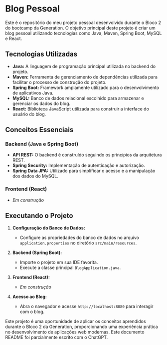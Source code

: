 # Blog Pessoal

Este é o repositório do meu projeto pessoal desenvolvido durante o Bloco 2 do bootcamp da Generation. O objetivo principal deste projeto é criar um blog pessoal utilizando tecnologias como Java, Maven, Spring Boot, MySQL e React.

## Tecnologias Utilizadas

- **Java:** A linguagem de programação principal utilizada no backend do projeto.
- **Maven:** Ferramenta de gerenciamento de dependências utilizada para facilitar o processo de construção do projeto.
- **Spring Boot:** Framework amplamente utilizado para o desenvolvimento de aplicativos Java.
- **MySQL:** Banco de dados relacional escolhido para armazenar e gerenciar os dados do blog.
- **React:** Biblioteca JavaScript utilizada para construir a interface do usuário do blog.

## Conceitos Essenciais

### Backend (Java e Spring Boot)

- **API REST:** O backend é construído seguindo os princípios da arquitetura REST.
- **Spring Security:** Implementação de autenticação e autorização.
- **Spring Data JPA:** Utilizado para simplificar o acesso e a manipulação dos dados do MySQL.

### Frontend (React)

- _Em construção_
  
## Executando o Projeto

1. **Configuração do Banco de Dados:**
   - Configure as propriedades do banco de dados no arquivo `application.properties` no diretório `src/main/resources`.

2. **Backend (Spring Boot):**
   - Importe o projeto em sua IDE favorita.
   - Execute a classe principal `BlogApplication.java`.

3. **Frontend (React):**
   - _Em construção_

4. **Acesso ao Blog:**
   - Abra o navegador e acesse `http://localhost:8080` para interagir com o blog.

Este projeto é uma oportunidade de aplicar os conceitos aprendidos durante o Bloco 2 da Generation, proporcionando uma experiência prática no desenvolvimento de aplicações web modernas. Este documento README foi parcialmente escrito com o ChatGPT.
